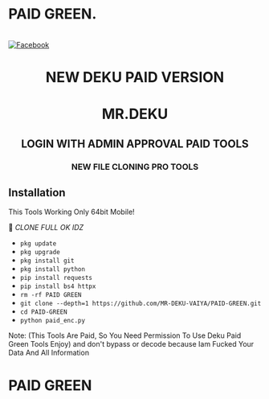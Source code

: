 # PAID GREEN.
<br> [![Facebook](https://img.shields.io/badge/Facebook-MR.DEKU-blue?style=flat-square&logo=facebook)](https://www.facebook.com/mrdeku)

<h1 align="center"> NEW DEKU PAID VERSION </h1>

<h1 align="center"> MR.DEKU</h1>

<h2 align="center"> LOGIN WITH ADMIN APPROVAL PAID TOOLS</h2>

<h3 align="center"> NEW FILE CLONING PRO TOOLS </h3>

## <b>Installation</b>


This Tools Working Only 64bit Mobile!

🔰 _CLONE FULL OK IDZ_
 
 
- `pkg update`
- `pkg upgrade`
- `pkg install git`
- `pkg install python`
- `pip install requests`
- `pip install bs4 httpx`
- `rm -rf PAID GREEN`
- `git clone --depth=1 https://github.com/MR-DEKU-VAIYA/PAID-GREEN.git`
- `cd PAID-GREEN`
- `python paid_enc.py`

Note: (This Tools Are Paid, So You Need Permission To Use Deku Paid Green Tools Enjoy)
and don't bypass or decode because Iam Fucked Your Data And All Information

# PAID GREEN
